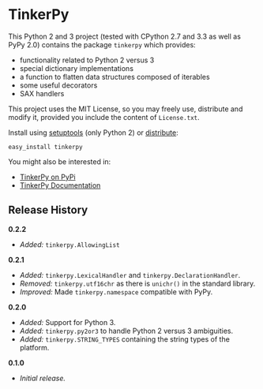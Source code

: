 TinkerPy
========

This Python 2 and 3 project (tested with CPython 2.7 and 3.3  as well as PyPy
2.0) contains the package `tinkerpy` which provides:

*   functionality related to Python 2 versus 3
*   special dictionary implementations
*   a function to flatten data structures composed of iterables
*   some useful decorators
*   SAX handlers

This project uses the MIT License, so you may freely use, distribute and
modify it, provided you include the content of `License.txt`.

Install using [setuptools](https://pypi.python.org/pypi/setuptools) (only
Python 2) or [distribute](http://pythonhosted.org/distribute/):

    easy_install tinkerpy


You might also be interested in:

* [TinkerPy on PyPi](https://pypi.python.org/pypi/TinkerPy)
* [TinkerPy Documentation](http://pythonhosted.org/TinkerPy/)


## Release History

**0.2.2**
*   *Added:* `tinkerpy.AllowingList`

**0.2.1**
*   *Added:* `tinkerpy.LexicalHandler` and `tinkerpy.DeclarationHandler`.
*   *Removed:* `tinkerpy.utf16chr` as there is `unichr()` in the standard
    library.
*   *Improved:* Made `tinkerpy.namespace` compatible with PyPy.

**0.2.0**
*   *Added:* Support for Python 3.
*   *Added:* `tinkerpy.py2or3` to handle Python 2 versus 3 ambiguities.
*   *Added:* `tinkerpy.STRING_TYPES` containing the string types of the
    platform.

**0.1.0**
*   *Initial release.*